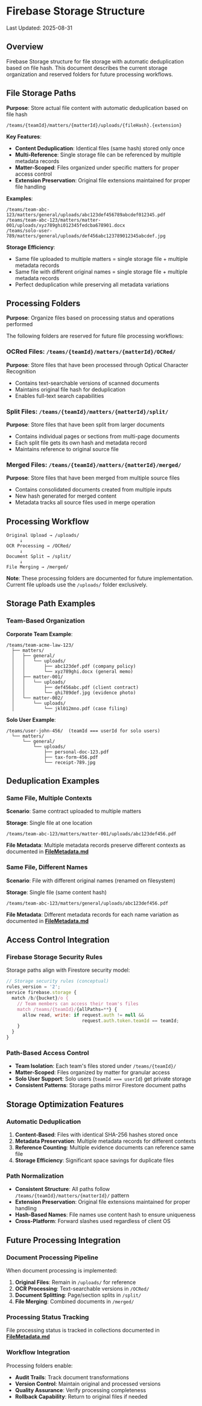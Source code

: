 # Firebase Storage Structure

Last Updated: 2025-08-31

## Overview

Firebase Storage structure for file storage with automatic deduplication based on file hash. This document describes the current storage organization and reserved folders for future processing workflows.

## File Storage Paths

**Purpose**: Store actual file content with automatic deduplication based on file hash

```
/teams/{teamId}/matters/{matterId}/uploads/{fileHash}.{extension}
```

**Key Features**:

- **Content Deduplication**: Identical files (same hash) stored only once
- **Multi-Reference**: Single storage file can be referenced by multiple metadata records
- **Matter-Scoped**: Files organized under specific matters for proper access control
- **Extension Preservation**: Original file extensions maintained for proper file handling

**Examples**:

```
/teams/team-abc-123/matters/general/uploads/abc123def456789abcdef012345.pdf
/teams/team-abc-123/matters/matter-001/uploads/xyz789ghi012345fedcba678901.docx
/teams/solo-user-789/matters/general/uploads/def456abc123789012345abcdef.jpg
```

**Storage Efficiency**:

- Same file uploaded to multiple matters = single storage file + multiple metadata records
- Same file with different original names = single storage file + multiple metadata records
- Perfect deduplication while preserving all metadata variations

## Processing Folders

**Purpose**: Organize files based on processing status and operations performed

The following folders are reserved for future file processing workflows:

### OCRed Files: `/teams/{teamId}/matters/{matterId}/OCRed/`

**Purpose**: Store files that have been processed through Optical Character Recognition

- Contains text-searchable versions of scanned documents
- Maintains original file hash for deduplication
- Enables full-text search capabilities

### Split Files: `/teams/{teamId}/matters/{matterId}/split/`

**Purpose**: Store files that have been split from larger documents

- Contains individual pages or sections from multi-page documents
- Each split file gets its own hash and metadata record
- Maintains reference to original source file

### Merged Files: `/teams/{teamId}/matters/{matterId}/merged/`

**Purpose**: Store files that have been merged from multiple source files

- Contains consolidated documents created from multiple inputs
- New hash generated for merged content
- Metadata tracks all source files used in merge operation

## Processing Workflow

```
Original Upload → /uploads/
     ↓
OCR Processing → /OCRed/
     ↓
Document Split → /split/
     ↓
File Merging → /merged/
```

**Note**: These processing folders are documented for future implementation. Current file uploads use the `/uploads/` folder exclusively.

## Storage Path Examples

### Team-Based Organization

**Corporate Team Example**:
```
/teams/team-acme-law-123/
  ├── matters/
  │   ├── general/
  │   │   └── uploads/
  │   │       ├── abc123def.pdf (company policy)
  │   │       └── xyz789ghi.docx (general memo)
  │   ├── matter-001/
  │   │   └── uploads/
  │   │       ├── def456abc.pdf (client contract)
  │   │       └── ghi789def.jpg (evidence photo)
  │   └── matter-002/
  │       └── uploads/
  │           └── jkl012mno.pdf (case filing)
```

**Solo User Example**:
```
/teams/user-john-456/  (teamId === userId for solo users)
  └── matters/
      └── general/
          └── uploads/
              ├── personal-doc-123.pdf
              ├── tax-form-456.pdf
              └── receipt-789.jpg
```

## Deduplication Examples

### Same File, Multiple Contexts

**Scenario**: Same contract uploaded to multiple matters

**Storage**: Single file at one location
```
/teams/team-abc-123/matters/matter-001/uploads/abc123def456.pdf
```

**File Metadata**: Multiple metadata records preserve different contexts as documented in **[FileMetadata.md](./FileMetadata.md)**

### Same File, Different Names

**Scenario**: File with different original names (renamed on filesystem)

**Storage**: Single file (same content hash)
```
/teams/team-abc-123/matters/general/uploads/abc123def456.pdf
```

**File Metadata**: Different metadata records for each name variation as documented in **[FileMetadata.md](./FileMetadata.md)**

## Access Control Integration

### Firebase Storage Security Rules

Storage paths align with Firestore security model:

```javascript
// Storage security rules (conceptual)
rules_version = '2';
service firebase.storage {
  match /b/{bucket}/o {
    // Team members can access their team's files
    match /teams/{teamId}/{allPaths=**} {
      allow read, write: if request.auth != null &&
                            request.auth.token.teamId == teamId;
    }
  }
}
```

### Path-Based Access Control

- **Team Isolation**: Each team's files stored under `/teams/{teamId}/`
- **Matter-Scoped**: Files organized by matter for granular access
- **Solo User Support**: Solo users (`teamId === userId`) get private storage
- **Consistent Patterns**: Storage paths mirror Firestore document paths

## Storage Optimization Features

### Automatic Deduplication

1. **Content-Based**: Files with identical SHA-256 hashes stored once
2. **Metadata Preservation**: Multiple metadata records for different contexts
3. **Reference Counting**: Multiple evidence documents can reference same file
4. **Storage Efficiency**: Significant space savings for duplicate files

### Path Normalization

- **Consistent Structure**: All paths follow `/teams/{teamId}/matters/{matterId}/` pattern
- **Extension Preservation**: Original file extensions maintained for proper handling
- **Hash-Based Names**: File names use content hash to ensure uniqueness
- **Cross-Platform**: Forward slashes used regardless of client OS

## Future Processing Integration

### Document Processing Pipeline

When document processing is implemented:

1. **Original Files**: Remain in `/uploads/` for reference
2. **OCR Processing**: Text-searchable versions in `/OCRed/`
3. **Document Splitting**: Page/section splits in `/split/`
4. **File Merging**: Combined documents in `/merged/`

### Processing Status Tracking

File processing status is tracked in collections documented in **[FileMetadata.md](./FileMetadata.md)**

### Workflow Integration

Processing folders enable:
- **Audit Trails**: Track document transformations
- **Version Control**: Maintain original and processed versions
- **Quality Assurance**: Verify processing completeness
- **Rollback Capability**: Return to original files if needed
